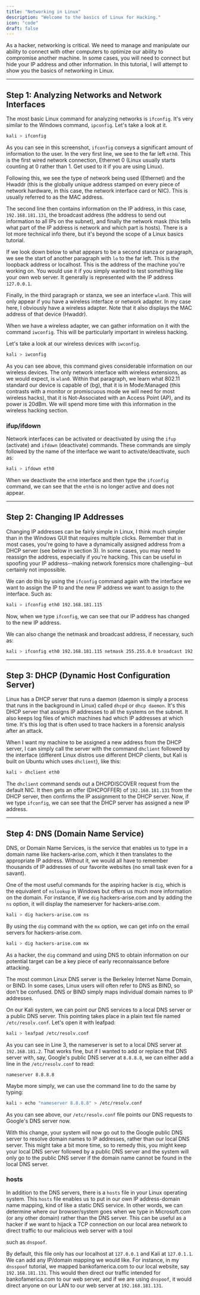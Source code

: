 ```yaml
---
title: "Networking in Linux"
description: "Welcome to the basics of Linux for Hacking."
icon: "code"
draft: false
---
```


As a hacker, networking is critical. We need to manage and manipulate our ability to connect with other computers to optimize our ability to compromise another machine. In some cases, you will need to connect but hide your IP address and other information. In this tutorial, I will attempt to show you the basics of networking in Linux.

---

## Step 1: Analyzing Networks and Network Interfaces

The most basic Linux command for analyzing networks is `ifconfig`. It's very similar to the Windows command, `ipconfig`. Let's take a look at it.

```bash
kali > ifconfig
```

As you can see in this screenshot, `ifconfig` conveys a significant amount of information to the user. In the very first line, we see to the far left `eth0`. This is the first wired network connection, Ethernet 0 (Linux usually starts counting at 0 rather than 1. Get used to it if you are using Linux).

Following this, we see the type of network being used (Ethernet) and the Hwaddr (this is the globally unique address stamped on every piece of network hardware, in this case, the network interface card or NIC). This is usually referred to as the MAC address.

The second line then contains information on the IP address, in this case, `192.168.181.131`, the broadcast address (the address to send out information to all IPs on the subnet), and finally the network mask (this tells what part of the IP address is network and which part is hosts). There is a lot more technical info there, but it's beyond the scope of a Linux basics tutorial.

If we look down below to what appears to be a second stanza or paragraph, we see the start of another paragraph with `lo` to the far left. This is the loopback address or localhost. This is the address of the machine you're working on. You would use it if you simply wanted to test something like your own web server. It generally is represented with the IP address `127.0.0.1`.

Finally, in the third paragraph or stanza, we see an interface `wlan0`. This will only appear if you have a wireless interface or network adapter. In my case here, I obviously have a wireless adapter. Note that it also displays the MAC address of that device (Hwaddr).

When we have a wireless adapter, we can gather information on it with the command `iwconfig`. This will be particularly important in wireless hacking.

Let's take a look at our wireless devices with `iwconfig`.

```bash
kali > iwconfig
```

As you can see above, this command gives considerable information on our wireless devices. The only network interface with wireless extensions, as we would expect, is `wlan0`. Within that paragraph, we learn what 802.11 standard our device is capable of (bg), that it is in Mode:Managed (this contrasts with a monitor or promiscuous mode we will need for most wireless hacks), that it is Not-Associated with an Access Point (AP), and its power is 20dBm. We will spend more time with this information in the wireless hacking section.

### ifup/ifdown

Network interfaces can be activated or deactivated by using the `ifup` (activate) and `ifdown` (deactivate) commands. These commands are simply followed by the name of the interface we want to activate/deactivate, such as:

```bash
kali > ifdown eth0
```

When we deactivate the `eth0` interface and then type the `ifconfig` command, we can see that the `eth0` is no longer active and does not appear.

---

## Step 2: Changing IP Addresses

Changing IP addresses can be fairly simple in Linux, I think much simpler than in the Windows GUI that requires multiple clicks. Remember that in most cases, you're going to have a dynamically assigned address from a DHCP server (see below in section 3). In some cases, you may need to reassign the address, especially if you're hacking. This can be useful in spoofing your IP address--making network forensics more challenging--but certainly not impossible.

We can do this by using the `ifconfig` command again with the interface we want to assign the IP to and the new IP address we want to assign to the interface. Such as:

```bash
kali > ifconfig eth0 192.168.181.115
```

Now, when we type `ifconfig`, we can see that our IP address has changed to the new IP address.

We can also change the netmask and broadcast address, if necessary, such as:

```bash
kali > ifconfig eth0 192.168.181.115 netmask 255.255.0.0 broadcast 192.168.1.255
```

---

## Step 3: DHCP (Dynamic Host Configuration Server)

Linux has a DHCP server that runs a daemon (daemon is simply a process that runs in the background in Linux) called `dhcpd` or `dhcp daemon`. It's this DHCP server that assigns IP addresses to all the systems on the subnet. It also keeps log files of which machines had which IP addresses at which time. It's this log that is often used to trace hackers in a forensic analysis after an attack.

When I want my machine to be assigned a new address from the DHCP server, I can simply call the server with the command `dhclient` followed by the interface (different Linux distros use different DHCP clients, but Kali is built on Ubuntu which uses `dhclient`), like this:

```bash
kali > dhclient eth0
```

The `dhclient` command sends out a DHCPDISCOVER request from the default NIC. It then gets an offer (DHCPOFFER) of `192.168.181.131` from the DHCP server, then confirms the IP assignment to the DHCP server. Now, if we type `ifconfig`, we can see that the DHCP server has assigned a new IP address.

---

## Step 4: DNS (Domain Name Service)

DNS, or Domain Name Services, is the service that enables us to type in a domain name like hackers-arise.com, which it then translates to the appropriate IP address. Without it, we would all have to remember thousands of IP addresses of our favorite websites (no small task even for a savant).

One of the most useful commands for the aspiring hacker is `dig`, which is the equivalent of `nslookup` in Windows but offers us much more information on the domain. For instance, if we `dig` hackers-arise.com and by adding the `ns` option, it will display the nameserver for hackers-arise.com.

```bash
kali > dig hackers-arise.com ns
```

By using the `dig` command with the `mx` option, we can get info on the email servers for hackers-arise.com.

```bash
kali > dig hackers-arise.com mx
```

As a hacker, the `dig` command and using DNS to obtain information on our potential target can be a key piece of early reconnaissance before attacking.

The most common Linux DNS server is the Berkeley Internet Name Domain, or BIND. In some cases, Linux users will often refer to DNS as BIND, so don't be confused. DNS or BIND simply maps individual domain names to IP addresses.

On our Kali system, we can point our DNS services to a local DNS server or a public DNS server. This pointing takes place in a plain text file named `/etc/resolv.conf`. Let's open it with leafpad:

```bash
kali > leafpad /etc/resolv.conf
```

As you can see in Line 3, the nameserver is set to a local DNS server at `192.168.181.2`. That works fine, but if I wanted to add or replace that DNS server with, say, Google's public DNS server at `8.8.8.8`, we can either add a line in the `/etc/resolv.conf` to read:

```plaintext
nameserver 8.8.8.8
```

Maybe more simply, we can use the command line to do the same by typing:

```bash
kali > echo "nameserver 8.8.8.8" > /etc/resolv.conf
```

As you can see above, our `/etc/resolv.conf` file points our DNS requests to Google's DNS server now.

With this change, your system will now go out to the Google public DNS server to resolve domain names to IP addresses, rather than our local DNS server. This might take a bit more time, so to remedy this, you might keep your local DNS server followed by a public DNS server and the system will only go to the public DNS server if the domain name cannot be found in the local DNS server.

### hosts

In addition to the DNS servers, there is a `hosts` file in your Linux operating system. This `hosts` file enables us to put in our own IP address-domain name mapping, kind of like a static DNS service. In other words, we can determine where our browser/system goes when we type in Microsoft.com (or any other domain) rather than the DNS server. This can be useful as a hacker if we want to hijack a TCP connection on our local area network to direct traffic to our malicious web server with a tool

 such as `dnspoof`.

By default, this file only has our localhost at `127.0.0.1` and Kali at `127.0.1.1`. We can add any IP/domain mapping we would like. For instance, in my `dnsspoof` tutorial, we mapped bankofamerica.com to our local website, say `192.168.181.131`. This would then direct our traffic intended for bankofamerica.com to our web server, and if we are using `dnspoof`, it would direct anyone on our LAN to our web server at `192.168.181.131`.
